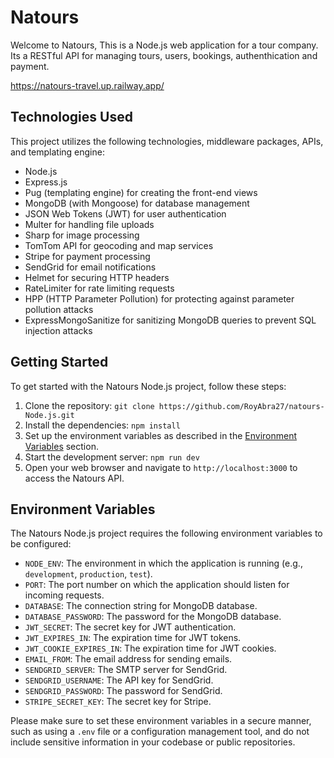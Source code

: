 # Natours 

Welcome to Natours, 
This is a Node.js web application for a tour company. Its a RESTful API for managing tours, users, bookings, authenthication and payment.

https://natours-travel.up.railway.app/

## Technologies Used

This project utilizes the following technologies, middleware packages, APIs, and templating engine:

- Node.js
- Express.js
- Pug (templating engine) for creating the front-end views
- MongoDB (with Mongoose) for database management
- JSON Web Tokens (JWT) for user authentication
- Multer for handling file uploads
- Sharp for image processing
- TomTom API for geocoding and map services
- Stripe for payment processing
- SendGrid for email notifications
- Helmet for securing HTTP headers
- RateLimiter for rate limiting requests
- HPP (HTTP Parameter Pollution) for protecting against parameter pollution attacks
- ExpressMongoSanitize for sanitizing MongoDB queries to prevent SQL injection attacks

## Getting Started

To get started with the Natours Node.js project, follow these steps:

1. Clone the repository: `git clone https://github.com/RoyAbra27/natours-Node.js.git`
2. Install the dependencies: `npm install`
3. Set up the environment variables as described in the [Environment Variables](#environment-variables) section.
4. Start the development server: `npm run dev`
5. Open your web browser and navigate to `http://localhost:3000` to access the Natours API.

## Environment Variables

The Natours Node.js project requires the following environment variables to be configured:

- `NODE_ENV`: The environment in which the application is running (e.g., `development`, `production`, `test`).
- `PORT`: The port number on which the application should listen for incoming requests.
- `DATABASE`: The connection string for MongoDB database.
- `DATABASE_PASSWORD`: The password for the MongoDB database.
- `JWT_SECRET`: The secret key for JWT authentication.
- `JWT_EXPIRES_IN`: The expiration time for JWT tokens.
- `JWT_COOKIE_EXPIRES_IN`: The expiration time for JWT cookies.
- `EMAIL_FROM`: The email address for sending emails.
- `SENDGRID_SERVER`: The SMTP server for SendGrid.
- `SENDGRID_USERNAME`: The API key for SendGrid.
- `SENDGRID_PASSWORD`: The password for SendGrid.
- `STRIPE_SECRET_KEY`: The secret key for Stripe.

Please make sure to set these environment variables in a secure manner, such as using a `.env` file or a configuration management tool, and do not include sensitive information in your codebase or public repositories.

